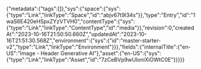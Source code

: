 {"metadata":{"tags":[]},"sys":{"space":{"sys":{"type":"Link","linkType":"Space","id":"abjv67t9l34s"}},"type":"Entry","id":"1waS6E420eHSpxZYzVTVH0","contentType":{"sys":{"type":"Link","linkType":"ContentType","id":"media"}},"revision":0,"createdAt":"2023-10-16T21:50:50.660Z","updatedAt":"2023-10-16T21:51:30.568Z","environment":{"sys":{"id":"master-starter-v2","type":"Link","linkType":"Environment"}}},"fields":{"internalTitle":{"en-US":"Image - Header Generative AI"},"asset":{"en-US":{"sys":{"type":"Link","linkType":"Asset","id":"7zCeBVp9wUIoniXiOWtC0E"}}}}}